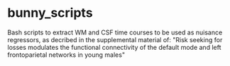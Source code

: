 # bunny_scripts
Bash scripts to extract WM and CSF time courses to be used as nuisance regressors, as decribed in the supplemental material of: "Risk seeking for losses modulates the functional connectivity of the default mode and left frontoparietal networks in young males"
